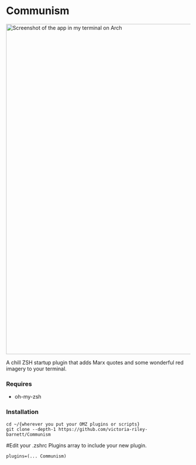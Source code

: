 # Communism

<img width="900" alt="Screenshot of the app in my terminal on Arch" src="https://user-images.githubusercontent.com/9009959/218278604-390b7d68-1bba-425f-880b-4c40455559ce.png">

A chill ZSH startup plugin that adds Marx quotes and some wonderful red imagery to your terminal.

### Requires 
- oh-my-zsh

### Installation

```
cd ~/{wherever you put your OMZ plugins or scripts}
git clone --depth-1 https://github.com/victoria-riley-barnett/Communism
```

#Edit your .zshrc Plugins array to include your new plugin. 
```
plugins=(... Communism)
```
